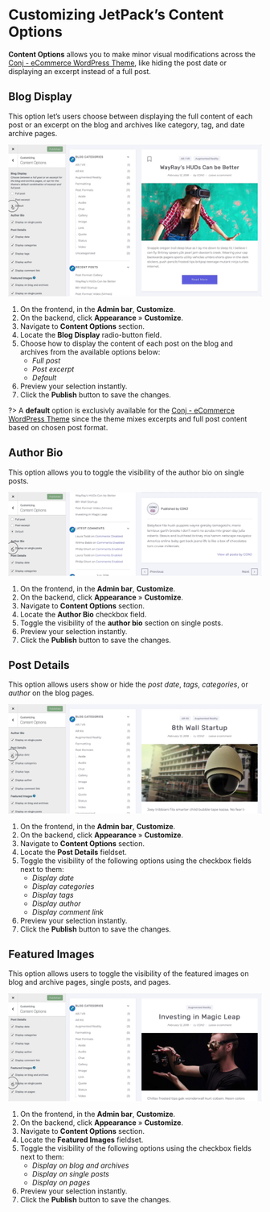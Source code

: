# Customizing JetPack’s Content Options

**Content Options** allows you to make minor visual modifications across the [Conj - eCommerce WordPress Theme](https://themeforest.net/item/conj-ecommerce-wordpress-theme/21935639?ref=mypreview), like hiding the post date or displaying an excerpt instead of a full post.

## Blog Display

This option let’s users choose between displaying the full content of each post or an excerpt on the blog and archives like category, tag, and date archive pages.

![JetPack Blog Display](img/jetpack-customizing-blog-display.jpg)

1. On the frontend, in the **Admin bar**, **Customize**.
2. On the backend, click **Appearance** » **Customize**.
3. Navigate to **Content Options** section.
4. Locate the **Blog Display** radio-button field.
5. Choose how to display the content of each post on the blog and archives from the available options below:
   * *Full post*
   * *Post excerpt*
   * *Default*
6. Preview your selection instantly.
7. Click the **Publish** button to save the changes.

?> A **default** option is exclusivly available for the [Conj - eCommerce WordPress Theme](https://themeforest.net/item/conj-ecommerce-wordpress-theme/21935639?ref=mypreview) since the theme mixes excerpts and full post content based on chosen post format.

## Author Bio

This option allows you to toggle the visibility of the author bio on single posts.

![JetPack Author Bio](img/jetpack-customizing-author-bio.jpg)

1. On the frontend, in the **Admin bar**, **Customize**.
2. On the backend, click **Appearance** » **Customize**.
3. Navigate to **Content Options** section.
4. Locate the **Author Bio** checkbox field.
5. Toggle the visibility of the **author bio** section on single posts.
6. Preview your selection instantly.
7. Click the **Publish** button to save the changes.

## Post Details

This option allows users show or hide the *post date*, *tags*, *categories*, or *author* on the blog pages.

![JetPack Post Details](img/jetpack-customizing-post-details.jpg)

1. On the frontend, in the **Admin bar**, **Customize**.
2. On the backend, click **Appearance** » **Customize**.
3. Navigate to **Content Options** section.
4. Locate the **Post Details** fieldset.
5. Toggle the visibility of the following options using the checkbox fields next to them:
   * *Display date*
   * *Display categories*
   * *Display tags*
   * *Display author*
   * *Display comment link*
6. Preview your selection instantly.
7. Click the **Publish** button to save the changes.

## Featured Images

This option allows users to toggle the visibility of the featured images on blog and archive pages, single posts, and pages.

![JetPack Featured Images](img/jetpack-customizing-featured-images.jpg)

1. On the frontend, in the **Admin bar**, **Customize**.
2. On the backend, click **Appearance** » **Customize**.
3. Navigate to **Content Options** section.
4. Locate the **Featured Images** fieldset.
5. Toggle the visibility of the following options using the checkbox fields next to them:
   * *Display on blog and archives*
   * *Display on single posts*
   * *Display on pages*
6. Preview your selection instantly.
7. Click the **Publish** button to save the changes.
